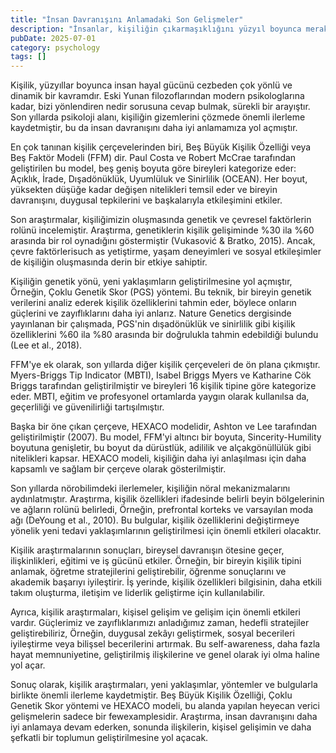 ```yaml
---
title: "İnsan Davranışını Anlamadaki Son Gelişmeler"
description: "İnsanlar, kişiliğin çıkarmaşıklığını yüzyıl boyunca merak etmiş, kim olduğumuzun sırrını çözmeye ça..."
pubDate: 2025-07-01
category: psychology
tags: []
---
```


Kişilik, yüzyıllar boyunca insan hayal gücünü cezbeden çok yönlü ve dinamik bir kavramdır. Eski Yunan filozoflarından modern psikologlarına kadar, bizi yönlendiren nedir sorusuna cevap bulmak, sürekli bir arayıştır. Son yıllarda psikoloji alanı, kişiliğin gizemlerini çözmede önemli ilerleme kaydetmiştir, bu da insan davranışını daha iyi anlamamıza yol açmıştır.

En çok tanınan kişilik çerçevelerinden biri, Beş Büyük Kişilik Özelliği veya Beş Faktör Modeli (FFM) dir. Paul Costa ve Robert McCrae tarafından geliştirilen bu model, beş geniş boyuta göre bireyleri kategorize eder: Açıklık, İrade, Dışadönüklük, Uyumlüluk ve Sinirlilik (OCEAN). Her boyut, yüksekten düşüğe kadar değişen nitelikleri temsil eder ve bireyin davranışını, duygusal tepkilerini ve başkalarıyla etkileşimini etkiler.

Son araştırmalar, kişiliğimizin oluşmasında genetik ve çevresel faktörlerin rolünü incelemiştir. Araştırma, genetiklerin kişilik gelişiminde %30 ila %60 arasında bir rol oynadığını göstermiştir (Vukasović & Bratko, 2015). Ancak, çevre faktörlerisuch as yetiştirme, yaşam deneyimleri ve sosyal etkileşimler de kişiliğin oluşmasında derin bir etkiye sahiptir.

Kişiliğin genetik yönü, yeni yaklaşımların geliştirilmesine yol açmıştır, Örneğin, Çoklu Genetik Skor (PGS) yöntemi. Bu teknik, bir bireyin genetik verilerini analiz ederek kişilik özelliklerini tahmin eder, böylece onların güçlerini ve zayıflıklarını daha iyi anlarız. Nature Genetics dergisinde yayınlanan bir çalışmada, PGS'nin dışadönüklük ve sinirlilik gibi kişilik özelliklerini %60 ila %80 arasında bir doğrulukla tahmin edebildiği bulundu (Lee et al., 2018).

FFM'ye ek olarak, son yıllarda diğer kişilik çerçeveleri de ön plana çıkmıştır. Myers-Briggs Tip Indicator (MBTI), Isabel Briggs Myers ve Katharine Cök Briggs tarafından geliştirilmiştir ve bireyleri 16 kişilik tipine göre kategorize eder. MBTI, eğitim ve profesyonel ortamlarda yaygın olarak kullanılsa da, geçerliliği ve güvenilirliği tartışılmıştır.

Başka bir öne çıkan çerçeve, HEXACO modelidir, Ashton ve Lee tarafından geliştirilmiştir (2007). Bu model, FFM'yi altıncı bir boyuta, Sincerity-Humility boyutuna genişletir, bu boyut da dürüstlük, adililik ve alçakgönüllülük gibi nitelikleri kapsar. HEXACO modeli, kişiliğin daha iyi anlaşılması için daha kapsamlı ve sağlam bir çerçeve olarak gösterilmiştir.

Son yıllarda nörobilimdeki ilerlemeler, kişiliğin nöral mekanizmalarını aydınlatmıştır. Araştırma, kişilik özellikleri ifadesinde belirli beyin bölgelerinin ve ağların rolünü belirledi, Örneğin, prefrontal korteks ve varsayılan moda ağı (DeYoung et al., 2010). Bu bulgular, kişilik özelliklerini değiştirmeye yönelik yeni tedavi yaklaşımlarının geliştirilmesi için önemli etkileri olacaktır.

Kişilik araştırmalarının sonuçları, bireysel davranışın ötesine geçer, ilişkinlikleri, eğitimi ve iş gücünü etkiler. Örneğin, bir bireyin kişilik tipini anlamak, öğretme stratejilerini geliştirebilir, öğrenme sonuçlarını ve akademik başarıyı iyileştirir. İş yerinde, kişilik özellikleri bilgisinin, daha etkili takım oluşturma, iletişim ve liderlik geliştirme için kullanılabilir.

Ayrıca, kişilik araştırmaları, kişisel gelişim ve gelişim için önemli etkileri vardır. Güçlerimiz ve zayıflıklarımızı anladığımız zaman, hedefli stratejiler geliştirebiliriz, Örneğin, duygusal zekâyı geliştirmek, sosyal becerileri iyileştirme veya bilişsel becerilerini artırmak. Bu self-awareness, daha fazla hayat memnuniyetine, geliştirilmiş ilişkilerine ve genel olarak iyi olma haline yol açar.

Sonuç olarak, kişilik araştırmaları, yeni yaklaşımlar, yöntemler ve bulgularla birlikte önemli ilerleme kaydetmiştir. Beş Büyük Kişilik Özelliği, Çoklu Genetik Skor yöntemi ve HEXACO modeli, bu alanda yapılan heyecan verici gelişmelerin sadece bir fewexamplesidir. Araştırma, insan davranışını daha iyi anlamaya devam ederken, sonunda ilişkilerin, kişisel gelişimin ve daha şefkatli bir toplumun geliştirilmesine yol açacak.
